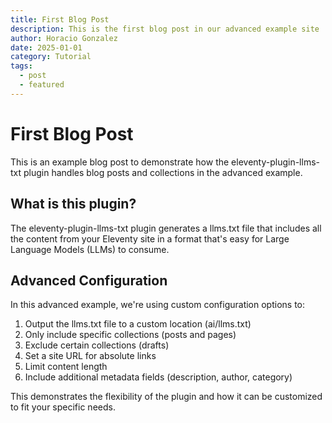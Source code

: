 ```yaml
---
title: First Blog Post
description: This is the first blog post in our advanced example site
author: Horacio Gonzalez
date: 2025-01-01
category: Tutorial
tags:
  - post
  - featured
---
```


# First Blog Post

This is an example blog post to demonstrate how the eleventy-plugin-llms-txt plugin handles blog posts and collections in the advanced example.

## What is this plugin?

The eleventy-plugin-llms-txt plugin generates a llms.txt file that includes all the content from your Eleventy site in a format that's easy for Large Language Models (LLMs) to consume.

## Advanced Configuration

In this advanced example, we're using custom configuration options to:

1. Output the llms.txt file to a custom location (ai/llms.txt)
2. Only include specific collections (posts and pages)
3. Exclude certain collections (drafts)
4. Set a site URL for absolute links
5. Limit content length
6. Include additional metadata fields (description, author, category)

This demonstrates the flexibility of the plugin and how it can be customized to fit your specific needs.
